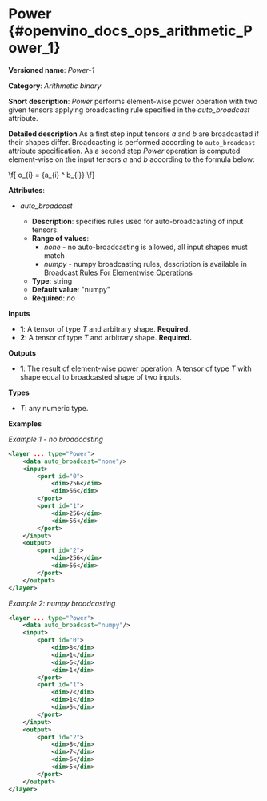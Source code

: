# Power  {#openvino_docs_ops_arithmetic_Power_1}

**Versioned name**: *Power-1*

**Category**: *Arithmetic binary*

**Short description**: *Power* performs element-wise power operation with two given tensors applying broadcasting rule specified in the *auto_broadcast* attribute.

**Detailed description**
As a first step input tensors *a* and *b* are broadcasted if their shapes differ. Broadcasting is performed according to `auto_broadcast` attribute specification. As a second step *Power* operation is computed element-wise on the input tensors *a* and *b* according to the formula below:

\f[
o_{i} = {a_{i} ^ b_{i}}
\f]

**Attributes**:

* *auto_broadcast*

  * **Description**: specifies rules used for auto-broadcasting of input tensors.
  * **Range of values**:
    * *none* - no auto-broadcasting is allowed, all input shapes must match
    * *numpy* - numpy broadcasting rules, description is available in [Broadcast Rules For Elementwise Operations](../broadcast_rules.md)
  * **Type**: string
  * **Default value**: "numpy"
  * **Required**: *no*

**Inputs**

* **1**: A tensor of type *T* and arbitrary shape. **Required.**
* **2**: A tensor of type *T* and arbitrary shape. **Required.**

**Outputs**

* **1**: The result of element-wise power operation. A tensor of type *T* with shape equal to broadcasted shape of two inputs.

**Types**

* *T*: any numeric type.


**Examples**

*Example 1 - no broadcasting*

```xml
<layer ... type="Power">
    <data auto_broadcast="none"/>
    <input>
        <port id="0">
            <dim>256</dim>
            <dim>56</dim>
        </port>
        <port id="1">
            <dim>256</dim>
            <dim>56</dim>
        </port>
    </input>
    <output>
        <port id="2">
            <dim>256</dim>
            <dim>56</dim>
        </port>
    </output>
</layer>
```

*Example 2: numpy broadcasting*
```xml
<layer ... type="Power">
    <data auto_broadcast="numpy"/>
    <input>
        <port id="0">
            <dim>8</dim>
            <dim>1</dim>
            <dim>6</dim>
            <dim>1</dim>
        </port>
        <port id="1">
            <dim>7</dim>
            <dim>1</dim>
            <dim>5</dim>
        </port>
    </input>
    <output>
        <port id="2">
            <dim>8</dim>
            <dim>7</dim>
            <dim>6</dim>
            <dim>5</dim>
        </port>
    </output>
</layer>
```

